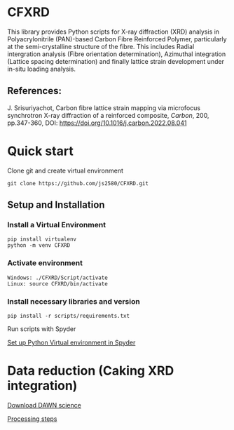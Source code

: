 # CFXRD

This library provides Python scripts for X-ray diffraction (XRD) analysis in Polyacrylonitrile (PAN)-based Carbon Fibre Reinforced Polymer, particularly at the semi-crystalline structure of the fibre. This includes Radial intergration analysis (Fibre orientation determination), Azimuthal integration (Lattice spacing determination) and finally lattice strain development under in-situ loading analysis. 

## References: 
J. Srisuriyachot, Carbon fibre lattice strain mapping via microfocus synchrotron X-ray diffraction of a reinforced composite, *Carbon*, 200, pp.347-360, DOI: https://doi.org/10.1016/j.carbon.2022.08.041

# Quick start 

Clone git and create virtual environment

```
git clone https://github.com/js2580/CFXRD.git
```

## Setup and Installation

### Install a Virtual Environment

```
pip install virtualenv
python -m venv CFXRD
```

### Activate environment

```
Windows: ./CFXRD/Script/activate
Linux: source CFXRD/bin/activate
```

### Install necessary libraries and version

```
pip install -r scripts/requirements.txt
```

Run scripts with Spyder

[Set up Python Virtual environment in Spyder](https://medium.com/analytics-vidhya/5-steps-setup-python-virtual-environment-in-spyder-ide-da151bafa337)

# Data reduction (Caking XRD integration)

[Download DAWN science](https://dawnsci.org/)

[Processing steps](https://lightform-group.github.io/wiki/tutorials/sxrd-caking)
